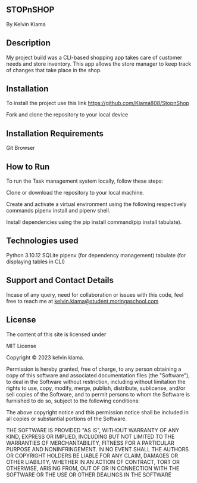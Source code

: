 ## STOPnSHOP
By Kelvin Kiama 
## Description
My project build was a CLI-based shopping app takes care of customer needs and store inventory. This app  allows the store manager to keep track of  changes that  take place in the shop.

## Installation
To install the project use this link https://github.com/Kiama808/StopnShop

Fork and clone the repository to your local device

## Installation Requirements
Git Browser

## How to Run
To run the Task management system locally, follow these steps:

Clone or download the repository to your local machine.

Create and activate a virtual environment using the following respectively commands pipenv install and pipenv shell.

Install dependencies using the pip install command(pip install tabulate).

## Technologies used
Python 3.10.12 SQLite pipenv (for dependency management) tabulate (for displaying tables in CLI)

## Support and Contact Details
Incase of any query, need for collaboration or issues with this code, feel free to reach me at kelvin.kiama@student.moringaschool.com

## License
The content of this site is licensed under

MIT License

Copyright © 2023 kelvin kiama.

Permission is hereby granted, free of charge, to any person obtaining a copy of this software and associated documentation files (the "Software"), to deal in the Software without restriction, including without limitation the rights to use, copy, modify, merge, publish, distribute, sublicense, and/or sell copies of the Software, and to permit persons to whom the Software is furnished to do so, subject to the following conditions:

The above copyright notice and this permission notice shall be included in all copies or substantial portions of the Software.

THE SOFTWARE IS PROVIDED "AS IS", WITHOUT WARRANTY OF ANY KIND, EXPRESS OR IMPLIED, INCLUDING BUT NOT LIMITED TO THE WARRANTIES OF MERCHANTABILITY, FITNESS FOR A PARTICULAR PURPOSE AND NONINFRINGEMENT. IN NO EVENT SHALL THE AUTHORS OR COPYRIGHT HOLDERS BE LIABLE FOR ANY CLAIM, DAMAGES OR OTHER LIABILITY, WHETHER IN AN ACTION OF CONTRACT, TORT OR OTHERWISE, ARISING FROM, OUT OF OR IN CONNECTION WITH THE SOFTWARE OR THE USE OR OTHER DEALINGS IN THE SOFTWARE